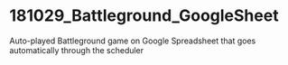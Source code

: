 # 181029_Battleground_GoogleSheet
Auto-played Battleground game on Google Spreadsheet that goes automatically through the scheduler
